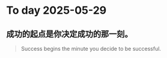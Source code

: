 
# To day 2025-05-29


## 成功的起点是你决定成功的那一刻。
> Success begins the minute you decide to be successful.

    